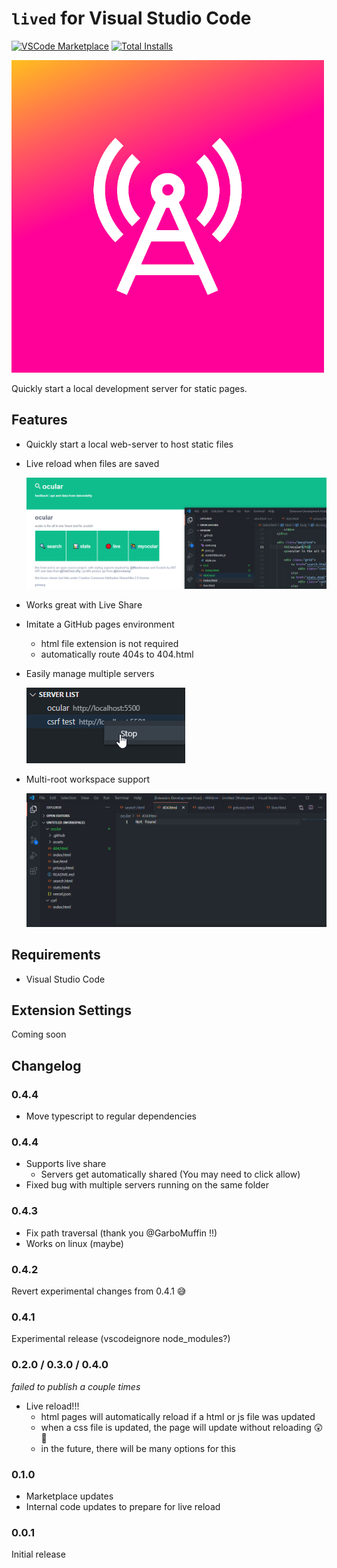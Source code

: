 # `lived` for Visual Studio Code

[![VSCode Marketplace](https://img.shields.io/vscode-marketplace/v/jeffalo.lived.svg?style=flat-square&label=vscode%20marketplace)](https://marketplace.visualstudio.com/items?itemName=jeffalo.lived) [![Total Installs](https://img.shields.io/vscode-marketplace/d/jeffalo.lived.svg?style=flat-square)](https://marketplace.visualstudio.com/items?itemName=jeffalo.lived)

![icon](images/icon.png)

Quickly start a local development server for static pages.

## Features

- Quickly start a local web-server to host static files
- Live reload when files are saved

    ![Live reload](images/live.gif)

- Works great with Live Share
- Imitate a GitHub pages environment
    - html file extension is not required
    - automatically route 404s to 404.html
- Easily manage multiple servers

    ![Manage multiple servers](images/manage.png)

- Multi-root workspace support 

    ![Multiple workspace roots](images/multi.gif)

## Requirements

- Visual Studio Code

## Extension Settings

Coming soon

## Changelog

### 0.4.4

- Move typescript to regular dependencies

### 0.4.4

- Supports live share
    - Servers get automatically shared (You may need to click allow)
- Fixed bug with multiple servers running on the same folder

### 0.4.3

- Fix path traversal (thank you @GarboMuffin !!)
- Works on linux (maybe)

### 0.4.2

Revert experimental changes from 0.4.1 😅

### 0.4.1

Experimental release (vscodeignore node_modules?)

### 0.2.0 / 0.3.0 / 0.4.0

_failed to publish a couple times_

- Live reload!!!
    - html pages will automatically reload if a html or js file was updated
    - when a css file is updated, the page will update without reloading 😲 🤯
    - in the future, there will be many options for this

### 0.1.0

- Marketplace updates
- Internal code updates to prepare for live reload

### 0.0.1

Initial release